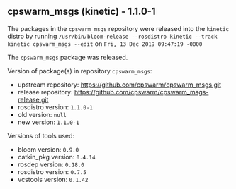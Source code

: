 ## cpswarm_msgs (kinetic) - 1.1.0-1

The packages in the `cpswarm_msgs` repository were released into the `kinetic` distro by running `/usr/bin/bloom-release --rosdistro kinetic --track kinetic cpswarm_msgs --edit` on `Fri, 13 Dec 2019 09:47:19 -0000`

The `cpswarm_msgs` package was released.

Version of package(s) in repository `cpswarm_msgs`:

- upstream repository: https://github.com/cpswarm/cpswarm_msgs.git
- release repository: https://github.com/cpswarm/cpswarm_msgs-release.git
- rosdistro version: `1.1.0-1`
- old version: `null`
- new version: `1.1.0-1`

Versions of tools used:

- bloom version: `0.9.0`
- catkin_pkg version: `0.4.14`
- rosdep version: `0.18.0`
- rosdistro version: `0.7.5`
- vcstools version: `0.1.42`


